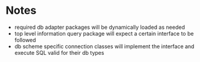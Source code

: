 # Notes

- required db adapter packages will be dynamically loaded as needed
- top level information query package will expect a certain interface to be followed
- db scheme specific connection classes will implement the interface and execute SQL valid for their
db types